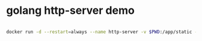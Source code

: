 # golang http-server demo

```bash

docker run -d --restart=always --name http-server -v $PWD:/app/static -w /app -p 38080:8080 10.58.10.201:55000/httpserver

```